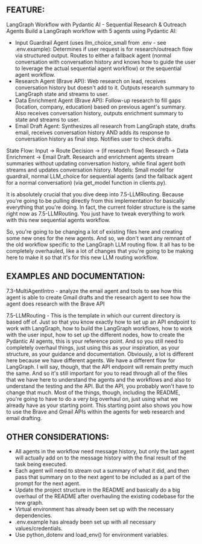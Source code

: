 ## FEATURE:

LangGraph Workflow with Pydantic AI - Sequential Research & Outreach Agents
Build a LangGraph workflow with 5 agents using Pydantic AI:

- Input Guardrail Agent (uses llm_choice_small from .env - see .env.example): Determines if user request is for research/outreach flow via structured output. Routes to either a fallback agent (normal conversation with conversation history and knows how to guide the user to leverage the actual sequential agent workflow) or the sequential agent workflow.
- Research Agent (Brave API): Web research on lead, receives conversation history but doesn't add to it. Outputs research summary to LangGraph state and streams to user.
- Data Enrichment Agent (Brave API): Follow-up research to fill gaps (location, company, education) based on previous agent's summary. Also receives conversation history, outputs enrichment summary to state and streams to user.
- Email Draft Agent: Synthesizes all research from LangGraph state, drafts email, receives conversation history AND adds its response to conversation history as final step. Notifies user to check drafts.

State Flow: Input → Route Decision → (if research flow) Research → Data Enrichment → Email Draft. Research and enrichment agents stream summaries without updating conversation history, while final agent both streams and updates conversation history.
Models: Small model for guardrail, normal LLM_choice for sequential agents (and the fallback agent for a normal conversation) (via get_model function in clients.py).

It is absolutely crucial that you dive deep into 7.5-LLMRouting. Because you're going to be pulling directly from this implementation for basically everything that you're doing. In fact, the current folder structure is the same right now as 7.5-LLMRouting. You just have to tweak everything to work with this new sequential agents workflow. 

So, you're going to be changing a lot of existing files here and creating some new ones for the new agents. And so, we don't want any remnant of the old workflow specific to the LangGraph LLM routing flow. It all has to be completely overhauled, like a lot of changes that you're going to be making here to make it so that it's for this new LLM routing workflow. 

## EXAMPLES AND DOCUMENTATION:

7.3-MultiAgentIntro - analyze the email agent and tools to see how this agent is able to create Gmail drafts and the research agent to see how the agent does research with the Brave API

7.5-LLMRouting - This is the template in which our current directory is based off of. Just so that you know exactly how to set up an API endpoint to work with LangGraph, how to build the LangGraph workflows, how to work with the user input, how to set up the different nodes, how to create the Pydantic AI agents, this is your reference point. And so you still need to completely overhaul things, just using this as your inspiration, as your structure, as your guidance and documentation. Obviously, a lot is different here because we have different agents. We have a different flow for LangGraph. I will say, though, that the API endpoint will remain pretty much the same. And so it's still important for you to read through all of the files that we have here to understand the agents and the workflows and also to understand the testing and the API. But the API, you probably won't have to change that much. Most of the things, though, including the README, you're going to have to do a very big overhaul on, just using what we already have as your starting point. This starting point also shows you how to use the Brave and Gmail APIs within the agents for web research and email drafting.

## OTHER CONSIDERATIONS:

- All agents in the workflow need message history, but only the last agent will actually add on to the message history with the final result of the task being executed.
- Each agent will need to stream out a summary of what it did, and then pass that summary on to the next agent to be included as a part of the prompt for the next agent.
- Update the project structure in the README and basically do a big overhaul of the README after overhauling the existing codebase for the new graph.
- Virtual environment has already been set up with the necessary dependencies.
- .env.example has already been set up with all necessary values/credentials.
- Use python_dotenv and load_env() for environment variables.
